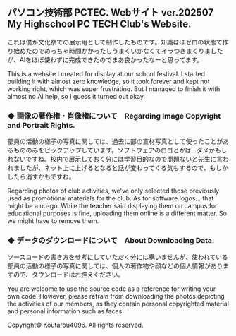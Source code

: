## パソコン技術部 PCTEC. Webサイト ver.202507　My Highschool PC TECH Club's Website.

これは僕が文化祭での展示用として制作したものです。知識ほぼゼロの状態で作り始めたのでめっちゃ時間かかったしうまくいかなくてイラつきまくりましたが、AIをほぼ使わずに完成できたのでまあ良かったなーと思ってます。

This is a website I created for display at our school festival. I started building it with almost zero knowledge, so it took forever and kept not working right, which was super frustrating. But I managed to finish it with almost no AI help, so I guess it turned out okay.


### ◆ 画像の著作権・肖像権について　Regarding Image Copyright and Portrait Rights.

部員の活動の様子の写真に関しては、過去に部の宣材写真として使ったことがあるもののみをピックアップしています。ソフトウェアのロゴとかは…ダメかもしれないですね。校内で展示しておく分には学習目的なので問題ないと先生に言われましたが、ネット上に上げるとなると話が変わってくる気もするので、もしかしたら消すかもですね。

Regarding photos of club activities, we've only selected those previously used as promotional materials for the club. As for software logos... that might be a no-go. While the teacher said displaying them on campus for educational purposes is fine, uploading them online is a different matter. So we might have to remove them.

### ◆ データのダウンロードについて　About Downloading Data.

ソースコードの書き方を参考にしていただく分には構いませんが、使われている部員の活動の様子の写真に関しては、個人の著作物や顔などの個人情報がありますので、ダウンロードはお控えください。

You are welcome to use the source code as a reference for writing your own code. However, please refrain from downloading the photos depicting the activities of our members, as they contain personal copyrighted material and personal information such as faces.

Copyright© Koutarou4096. All rights reserved.
